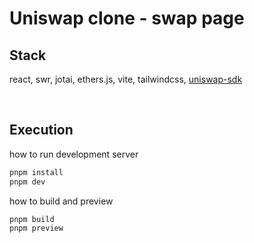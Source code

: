 # Uniswap clone - swap page

## Stack

react, swr, jotai, ethers.js, vite, tailwindcss, [uniswap-sdk](https://docs.uniswap.org/sdk/v3/overview)

<br/>

## Execution

how to run development server

```bash
pnpm install
pnpm dev
```

how to build and preview

```bash
pnpm build
pnpm preview
```
